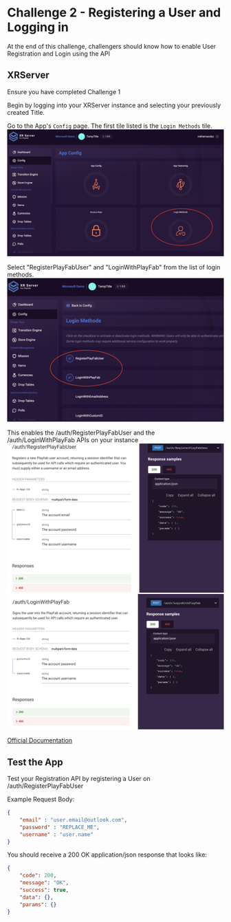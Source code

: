 # Challenge 2 - Registering a User and Logging in

At the end of this challenge, challengers should know how to enable User Registration and Login using the API

## XRServer

Ensure you have completed Challenge 1

Begin by logging into your XRServer instance and selecting your previously created Title.

Go to the App's `Config` page. The first tile listed is the `Login Methods` tile.
![Select the Login Methods tile](screenshots/challenge_2/login_methods.png)


Select "RegisterPlayFabUser" and "LoginWithPlayFab" from the list of login methods.
![Select "RegisterPlayFabUser" and "LoginWithPlayFab" from the list of login methods.](screenshots/challenge_2/selected_login_api_methods.png)


This enables the /auth/RegisterPlayFabUser and the /auth/LoginWithPlayFab APIs on your instance ![/auth/RegisterPlayFabUser](screenshots/challenge_2/register_playfab_user_docs.png)
![/auth/LoginWithPlayFab](screenshots/challenge_2/login_with_playfab_docs.png)

[Official Documentation](https://doc.xrserver.com/auth/#tag/Basic-Authentication/paths/~1auth~1RegisterPlayFabUser/post)


## Test the App

Test your Registration API by registering a User on /auth/RegisterPlayFabUser

Example Request Body:

```json
{
    "email" : "user.email@outlook.com",
    "password" : "REPLACE_ME",
    "username" : "user.name"
}
```

You should receive a 200 OK application/json response that looks like:
```json
{ 
    "code": 200,
    "message": "OK",
    "success": true,
    "data": {},
    "params": {}
}
```